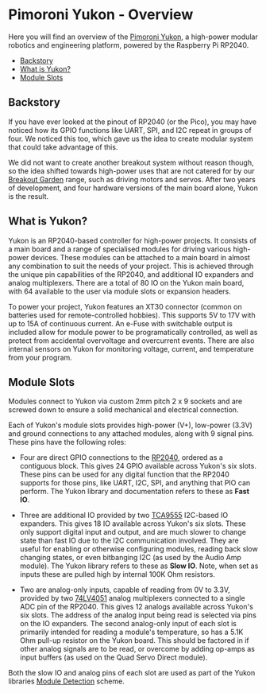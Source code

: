 # Pimoroni Yukon - Overview <!-- omit in toc -->

Here you will find an overview of the [Pimoroni Yukon](https://pimoroni.com/yukon), a high-power modular robotics and engineering platform, powered by the Raspberry Pi RP2040.

- [Backstory](#backstory)
- [What is Yukon?](#what-is-yukon)
- [Module Slots](#module-slots)


## Backstory

If you have ever looked at the pinout of RP2040 (or the Pico), you may have noticed how its GPIO functions like UART, SPI, and I2C repeat in groups of four. We noticed this too, which gave us the idea to create modular system that could take advantage of this.

We did not want to create another breakout system without reason though, so the idea shifted towards high-power uses that are not catered for by our [Breakout Garden](https://shop.pimoroni.com/collections/breakout-garden) range, such as driving motors and servos. After two years of development, and four hardware versions of the main board alone, Yukon is the result.


## What is Yukon?

Yukon is an RP2040-based controller for high-power projects. It consists of a main board and a range of specialised modules for driving various high-power devices. These modules can be attached to a main board in almost any combination to suit the needs of your project. This is achieved through the unique pin capabilities of the RP2040, and additional IO expanders and analog multiplexers. There are a total of 80 IO on the Yukon main board, with 64 available to the user via module slots or expansion headers.

To power your project, Yukon features an XT30 connector (common on batteries used for remote-controlled hobbies). This supports 5V to 17V with up to 15A of continuous current. An e-Fuse with switchable output is included allow for module power to be programatically controlled, as well as protect from accidental overvoltage and overcurrent events. There are also internal sensors on Yukon for monitoring voltage, current, and temperature from your program.


## Module Slots

Modules connect to Yukon via custom 2mm pitch 2 x 9 sockets and are screwed down to ensure a solid mechanical and electrical connection.

Each of Yukon's module slots provides high-power (V+), low-power (3.3V) and ground connections to any attached modules, along with 9 signal pins. These pins have the following roles:

* Four are direct GPIO connections to the [RP2040](https://datasheets.raspberrypi.com/rp2040/rp2040-datasheet.pdf), ordered as a contiguous block. This gives 24 GPIO available across Yukon's six slots. These pins can be used for any digital function that the RP2040 supports for those pins, like UART, I2C, SPI, and anything that PIO can perform. The Yukon library and documentation refers to these as **Fast IO**.

* Three are additional IO provided by two [TCA9555](https://www.ti.com/lit/ds/symlink/tca9555.pdf) I2C-based IO expanders. This gives 18 IO available across Yukon's six slots. These only support digital input and output, and are much slower to change state than fast IO due to the I2C communication involved. They are useful for enabling or otherwise configuring modules, reading back slow changing states, or even bitbanging I2C (as used by the Audio Amp module). The Yukon library refers to these as **Slow IO**. Note, when set as inputs these are pulled high by internal 100K Ohm resistors.

* Two are analog-only inputs, capable of reading from 0V to 3.3V, provided by two [74LV4051](https://assets.nexperia.com/documents/data-sheet/74LV4051.pdf) analog multiplexers connected to a single ADC pin of the RP2040. This gives 12 analogs available across Yukon's six slots. The address of the analog input being read is selected via pins on the IO expanders. The second analog-only input of each slot is primarily intended for reading a module's temperature, so has a 5.1K Ohm pull-up resistor on the Yukon board. This should be factored in if other analog signals are to be read, or overcome by adding op-amps as input buffers (as used on the Quad Servo Direct module).

Both the slow IO and analog pins of each slot are used as part of the Yukon libraries [Module Detection](/docs/module_detection.md) scheme.

